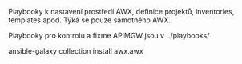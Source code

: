 Playbooky k nastavení prostředí AWX, definice projektů, inventories, templates
apod. Týká se pouze samotného AWX. 

Playbooky pro kontrolu a fixme APIMGW jsou v ../playbooks/ 



ansible-galaxy collection install awx.awx

